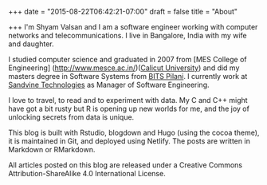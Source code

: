 +++
date = "2015-08-22T06:42:21-07:00"
draft = false
title = "About"

+++
I'm Shyam Valsan and I am a software engineer working with computer networks and telecommunications. I live in Bangalore, India with my wife and daughter. 

I studied computer science and graduated in 2007 from [MES College of Engineering] (http://www.mesce.ac.in/)([Calicut University](http://www.universityofcalicut.info/)) and did my masters degree in Software Systems from [BITS Pilani](http://www.bits-pilani.ac.in/). I currently work at [Sandvine Technologies](https://www.sandvine.com/) as Manager of Software Engineering. 

I love to travel, to read and to experiment with data. My C and C++ might have got a bit rusty but R is opening up new worlds for me, and the joy of unlocking secrets from data is unique.

This blog is built with Rstudio, blogdown and Hugo (using the cocoa theme), it is maintained in Git, and deployed using Netlify. The posts are written in Markdown or RMarkdown.

All articles posted on this blog are released under a Creative Commons Attribution-ShareAlike 4.0 International License.

